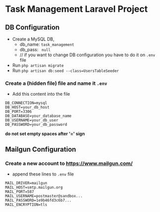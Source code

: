# Task Management Laravel Project

## DB Configuration 
* Create a MySQL DB, 
    * db_name: ```task_management``` 
    * db_pass: ``` null```
    * // if you want to change DB configuration you have to do it on ```.env``` file
* Run ```php artisan migrate```
* Run ```php artisan db:seed --class=UsersTableSeeder```

### Create a (hidden file) file and name it ```.env``` 
* Add this content into the file
``` 
DB_CONNECTION=mysql
DB_HOST=your_db_host
DB_PORT=3306
DB_DATABASE=your_database_name
DB_USERNAME=your_db_user
DB_PASSWORD=your_db_password
```
**do not set empty spaces after '=' sign**
## Mailgun Configuration 
### Create a new account to https://www.mailgun.com/ 
* append these lines to ```.env``` file
```
MAIL_DRIVER=mailgun
MAIL_HOST=smtp.mailgun.org
MAIL_PORT=587
MAIL_USERNAME=postmaster@sandbox...
MAIL_PASSWORD=1e9b46fd3c6b7...
MAIL_ENCRYPTION=tls
```
